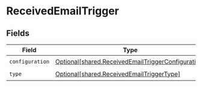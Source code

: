 # ReceivedEmailTrigger


## Fields

| Field                                                                                                              | Type                                                                                                               | Required                                                                                                           | Description                                                                                                        |
| ------------------------------------------------------------------------------------------------------------------ | ------------------------------------------------------------------------------------------------------------------ | ------------------------------------------------------------------------------------------------------------------ | ------------------------------------------------------------------------------------------------------------------ |
| `configuration`                                                                                                    | [Optional[shared.ReceivedEmailTriggerConfiguration]](undefined/models/shared/receivedemailtriggerconfiguration.md) | :heavy_check_mark:                                                                                                 | N/A                                                                                                                |
| `type`                                                                                                             | [Optional[shared.ReceivedEmailTriggerType]](undefined/models/shared/receivedemailtriggertype.md)                   | :heavy_check_mark:                                                                                                 | N/A                                                                                                                |